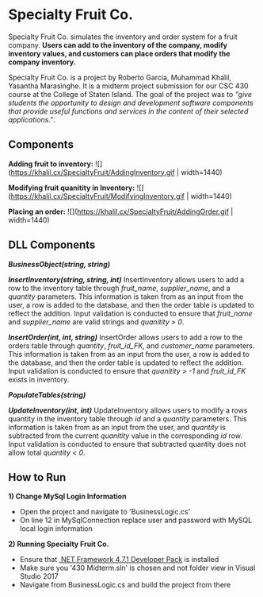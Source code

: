 # Specialty Fruit Co. 
Specialty Fruit Co. simulates the inventory and order system for a fruit company. **Users can add to the inventory of the company, modify inventory values, and customers can place orders that modify the company inventory.** 

Specialty Fruit Co. is a project by Roberto Garcia, Muhammad Khalil, Yasantha Marasinghe. It is a midterm project submission for our CSC 430 course at the College of Staten Island. The goal of the project was to _"give students the opportunity to design and development software components that provide useful functions and services in the content of their selected applications."_.  

## Components
**Adding fruit to inventory:**
![](https://khalil.cx/SpecialtyFruit/AddingInventory.gif | width=1440)

**Modifying fruit quanitity in Inventory:**
![](https://khalil.cx/SpecialtyFruit/ModifyingInventory.gif | width=1440)

**Placing an order:**
![](https://khalil.cx/SpecialtyFruit/AddingOrder.gif | width=1440)

## DLL Components
**_BusinessObject(string, string)_**

**_InsertInventory(string, string, int)_**
InsertInventory allows users to add a row to the inventory table through _fruit_name_, _supplier_name_, and a _quantity_ parameters. This information is taken from as an input from the user, a row is added to the database, and then the order table is updated to reflect the addition. Input validation is conducted to ensure that _fruit_name_ and _supplier_name_ are valid strings and _quanitity > 0_.

**_InsertOrder(int, int, string)_**
InsertOrder allows users to add a row to the orders table through _quantity_, _fruit_id_FK_, and _customer_name_ parameters. This information is taken from as an input from the user, a row is added to the database, and then the order table is updated to reflect the addition. Input validation is conducted to ensure that _quanitity > -1_ and _fruit_id_FK_ exists in inventory.

**_PopulateTables(string)_**

**_UpdateInventory(int, int)_**
UpdateInventory allows users to modify a rows quantity in the inventory table through _id_ and a _quantity_ parameters. This information is taken from as an input from the user, and _quantity_ is subtracted from the current _quanitity_ value in the corresponding _id_ row. Input validation is conducted to ensure that subtracted quantity does not allow total _quantity < 0_.

## How to Run 
__1) Change MySql Login Information__
- Open the project and navigate to 'BusinessLogic.cs'
- On line 12 in MySqlConnection replace user and password with MySQL local login information

**2) Running Specialty Fruit Co.**
- Ensure that [.NET Framework 4.7.1 Developer Pack](https://go.microsoft.com/fwlink/?linkid=2099382) is installed
- Make sure you '430 Midterm.sln' is chosen and not folder view in Visual Studio 2017
- Navigate from BusinessLogic.cs and build the project from there

